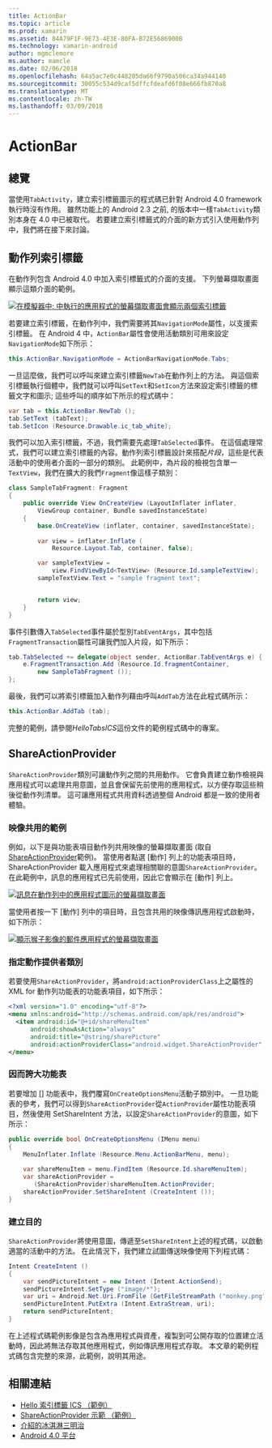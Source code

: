 ```yaml
---
title: ActionBar
ms.topic: article
ms.prod: xamarin
ms.assetid: 84A79F1F-9E73-4E3E-80FA-B72E5686900B
ms.technology: xamarin-android
author: mgmclemore
ms.author: mamcle
ms.date: 02/06/2018
ms.openlocfilehash: 64a5ac7e0c448205da66f9790a506ca34a944140
ms.sourcegitcommit: 30055c534d9caf5dffcfdeafd6f08e666fb870a8
ms.translationtype: MT
ms.contentlocale: zh-TW
ms.lasthandoff: 03/09/2018
---
```

# <a name="actionbar"></a>ActionBar


## <a name="overview"></a>總覽

當使用`TabActivity`，建立索引標籤圖示的程式碼已針對 Android 4.0 framework 執行時沒有作用。 雖然功能上的 Android 2.3 之前, 的版本中一樣`TabActivity`類別本身在 4.0 中已被取代。 若要建立索引標籤式的介面的新方式引入使用動作列中，我們將在接下來討論。


## <a name="action-bar-tabs"></a>動作列索引標籤

在動作列包含 Android 4.0 中加入索引標籤式的介面的支援。
下列螢幕擷取畫面顯示這類介面的範例。

[![在模擬器中; 中執行的應用程式的螢幕擷取畫面會顯示兩個索引標籤](action-bar-images/25-actionbartabs.png)](action-bar-images/25-actionbartabs.png#lightbox)

若要建立索引標籤，在動作列中，我們需要將其`NavigationMode`屬性，以支援索引標籤。 在 Android 4 中，`ActionBar`屬性會使用活動類別可用來設定`NavigationMode`如下所示：

```csharp
this.ActionBar.NavigationMode = ActionBarNavigationMode.Tabs;
```

一旦這麼做，我們可以呼叫來建立索引標籤`NewTab`在動作列上的方法。 與這個索引標籤執行個體中，我們就可以呼叫`SetText`和`SetIcon`方法來設定索引標籤的標籤文字和圖示; 這些呼叫的順序如下所示的程式碼中：

```csharp
var tab = this.ActionBar.NewTab ();
tab.SetText (tabText);
tab.SetIcon (Resource.Drawable.ic_tab_white);
```

我們可以加入索引標籤，不過，我們需要先處理`TabSelected`事件。 在這個處理常式，我們可以建立索引標籤的內容。動作列索引標籤設計來搭配*片段*，這些是代表活動中的使用者介面的一部分的類別。 此範例中，為片段的檢視包含單一`TextView`，我們在擴大的我們`Fragment`像這樣子類別：

```csharp
class SampleTabFragment: Fragment
{           
    public override View OnCreateView (LayoutInflater inflater,
        ViewGroup container, Bundle savedInstanceState)
    {
        base.OnCreateView (inflater, container, savedInstanceState);
       
        var view = inflater.Inflate (
            Resource.Layout.Tab, container, false);

        var sampleTextView =
            view.FindViewById<TextView> (Resource.Id.sampleTextView);            
        sampleTextView.Text = "sample fragment text";


        return view;
    }
}
```

事件引數傳入`TabSelected`事件屬於型別`TabEventArgs`，其中包括`FragmentTransaction`屬性可讓我們加入片段，如下所示：

```csharp
tab.TabSelected += delegate(object sender, ActionBar.TabEventArgs e) {             
    e.FragmentTransaction.Add (Resource.Id.fragmentContainer,
        new SampleTabFragment ());
};
```

最後，我們可以將索引標籤加入動作列藉由呼叫`AddTab`方法在此程式碼所示：

```csharp
this.ActionBar.AddTab (tab);
```

完整的範例，請參閱*HelloTabsICS*這份文件的範例程式碼中的專案。


## <a name="shareactionprovider"></a>ShareActionProvider

`ShareActionProvider`類別可讓動作列之間的共用動作。 它會負責建立動作檢視與應用程式可以處理共用意圖，並且會保留先前使用的應用程式，以方便存取這些稍後從動作列清單。 這可讓應用程式共用資料透過整個 Android 都是一致的使用者體驗。


### <a name="image-sharing-example"></a>映像共用的範例

例如，以下是與功能表項目動作列共用映像的螢幕擷取畫面 (取自[ShareActionProvider](https://developer.xamarin.com/samples/monodroid/ShareActionProviderDemo/)範例)。 當使用者點選 [動作] 列上的功能表項目時，ShareActionProvider 載入應用程式來處理相關聯的意圖`ShareActionProvider`。 在此範例中，訊息的應用程式已先前使用，因此它會顯示在 [動作] 列上。

[![訊息在動作列中的應用程式圖示的螢幕擷取畫面](action-bar-images/09-shareactionprovider.png)](action-bar-images/09-shareactionprovider.png#lightbox)


當使用者按一下 [動作] 列中的項目時，且包含共用的映像傳訊應用程式啟動時，如下所示：

[![顯示猴子影像的郵件應用程式的螢幕擷取畫面](action-bar-images/10-messagewithimage.png)](action-bar-images/10-messagewithimage.png#lightbox)


### <a name="specifying-the-action-provider-class"></a>指定動作提供者類別

若要使用`ShareActionProvider`，將`android:actionProviderClass`上之屬性的 XML for 動作列功能表的功能表項目，如下所示：

```xml
<?xml version="1.0" encoding="utf-8"?>
<menu xmlns:android="http://schemas.android.com/apk/res/android">
  <item android:id="@+id/shareMenuItem"
      android:showAsAction="always"
      android:title="@string/sharePicture"
      android:actionProviderClass="android.widget.ShareActionProvider" />
</menu>
```


### <a name="inflating-the-menu"></a>因而誇大功能表

若要增加 [] 功能表中，我們覆寫`OnCreateOptionsMenu`活動子類別中。 一旦功能表的參考，我們可以得到`ShareActionProvider`從`ActionProvider`屬性功能表項目，然後使用 SetShareIntent 方法，以設定`ShareActionProvider`的意圖，如下所示：

```csharp
public override bool OnCreateOptionsMenu (IMenu menu)
{
    MenuInflater.Inflate (Resource.Menu.ActionBarMenu, menu);       
           
    var shareMenuItem = menu.FindItem (Resource.Id.shareMenuItem);           
    var shareActionProvider =
       (ShareActionProvider)shareMenuItem.ActionProvider;
    shareActionProvider.SetShareIntent (CreateIntent ());
}
```


### <a name="creating-the-intent"></a>建立目的

`ShareActionProvider`將使用意圖，傳遞至`SetShareIntent`上述的程式碼，以啟動適當的活動中的方法。 在此情況下，我們建立試圖傳送映像使用下列程式碼：

```csharp
Intent CreateIntent ()
{  
    var sendPictureIntent = new Intent (Intent.ActionSend);
    sendPictureIntent.SetType ("image/*");
    var uri = Android.Net.Uri.FromFile (GetFileStreamPath ("monkey.png"));          
    sendPictureIntent.PutExtra (Intent.ExtraStream, uri);
    return sendPictureIntent;
}
```

在上述程式碼範例影像是包含為應用程式與資產，複製到可公開存取的位置建立活動時，因此將無法存取其他應用程式，例如傳訊應用程式存取。 本文章的範例程式碼包含完整的來源，此範例，說明其用途。



## <a name="related-links"></a>相關連結

- [Hello 索引標籤 ICS （範例）](https://developer.xamarin.com/samples/HelloTabsICS/)
- [ShareActionProvider 示範 （範例）](https://developer.xamarin.com/samples/monodroid/ShareActionProviderDemo/)
- [介紹的冰淇淋三明治](http://www.android.com/about/ice-cream-sandwich/)
- [Android 4.0 平台](http://developer.android.com/sdk/android-4.0.html)
